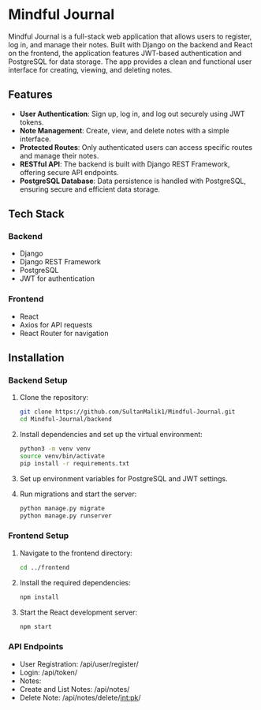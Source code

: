 # Mindful Journal

Mindful Journal is a full-stack web application that allows users to register, log in, and manage their notes. Built with Django on the backend and React on the frontend, the application features JWT-based authentication and PostgreSQL for data storage. The app provides a clean and functional user interface for creating, viewing, and deleting notes.

## Features

- **User Authentication**: Sign up, log in, and log out securely using JWT tokens.
- **Note Management**: Create, view, and delete notes with a simple interface.
- **Protected Routes**: Only authenticated users can access specific routes and manage their notes.
- **RESTful API**: The backend is built with Django REST Framework, offering secure API endpoints.
- **PostgreSQL Database**: Data persistence is handled with PostgreSQL, ensuring secure and efficient data storage.

## Tech Stack

### Backend
- Django
- Django REST Framework
- PostgreSQL
- JWT for authentication

### Frontend
- React
- Axios for API requests
- React Router for navigation

## Installation


### Backend Setup

1. Clone the repository:
   ```bash
   git clone https://github.com/SultanMalik1/Mindful-Journal.git
   cd Mindful-Journal/backend
2. Install dependencies and set up the virtual environment:
   ```bash
   python3 -m venv venv
   source venv/bin/activate
   pip install -r requirements.txt
3. Set up environment variables for PostgreSQL and JWT settings.

4. Run migrations and start the server:
    ```bash
    python manage.py migrate
    python manage.py runserver

### Frontend Setup
  1. Navigate to the frontend directory:
     ```bash
     cd ../frontend
  3. Install the required dependencies:
     ```bash
     npm install

  4. Start the React development server:
     ```bash
     npm start

### API Endpoints
- User Registration: /api/user/register/
- Login: /api/token/
- Notes:
- Create and List Notes: /api/notes/
- Delete Note: /api/notes/delete/<int:pk>/





